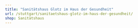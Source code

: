 ```yaml
---
title: "Sanitätshaus Glotz im Haus der Gesundheit"
url: /stuttgart/sanitaetshaus-glotz-im-haus-der-gesundheit/
shop: Sanitätshaus
---
```

